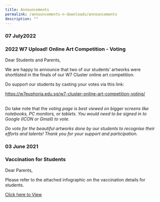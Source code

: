 ```yaml
---
title: Announcements
permalink: /announcements-n-downloads/announcements
description: ""
---
```

### 07 July2022

### 2022 W7 Upload! Online Art Competition - Voting

Dear Students and Parents,  

  

We are happy to announce that two of our students’ artworks were shortlisted in the finals of our W7 Cluster online art competition.  

Do support our students by casting your votes via this link:


[https://w7euphoria.edu.sg/w7-cluster-online-art-competition-voting/  
](https://w7euphoria.edu.sg/w7-cluster-online-art-competition-voting/)   

Do take note that the _voting page is best viewed on bigger screens like notebooks, PC monitors, or tablets. You would need to be signed in to Google (ICON or Gmail) to vote._

 _Do vote for the beautiful artworks done by our students to recognise their efforts and talents! Thank you for your support and participation._ 
 
### 03 June 2021  
### Vaccination for Students 

 
Dear Parents,

Please refer to the attached infographic on the vaccination details for students.


[Click here to View](/files/Vaccination%20for%20students%20Infographic.pdf)